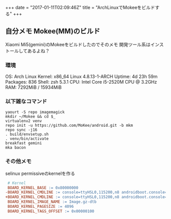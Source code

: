 +++
date = "2017-01-11T02:09:46Z"
title = "ArchLinuxでMokeeをビルドする"
+++

## 自分メモ Mokee(MM)のビルド
Xiaomi Mi5(gemini)のMokeeをビルドしたのでそのメモ
開発ツール系はインストールしてあるよね？

### 環境
OS: Arch Linux
Kernel: x86_64 Linux 4.8.13-1-ARCH
Uptime: 4d 23h 59m
Packages: 836
Shell: zsh 5.3.1
CPU: Intel Core i5-2520M CPU @ 3.2GHz
RAM: 7292MiB / 15934MiB

### 以下雑なコマンド

```
yaourt -S repo imagemagick
mkdir ~/Mokee && cd $_
virtualenv2 venv
repo init -u https://github.com/MoKee/android.git -b mkm
repo sync -j16
. build/envsetup.sh
. venv/bin/activate
breakfast gemini
mka bacon
```


### その他メモ
selinux permissiveのkernelを作る

``` device/xiaomi/gemini/BoardConfig.mk
 # Kernel
 BOARD_KERNEL_BASE := 0x80000000
-BOARD_KERNEL_CMDLINE := console=ttyHSL0,115200,n8 androidboot.console=ttyHSL0 androidboot.hardware=qcom user_debug=31 msm_rtb.filter=0x237 ehci-hcd.park=3 lpm_levels.sleep_disabled=1 cma=32M@0-0xffffffff
+BOARD_KERNEL_CMDLINE := console=ttyHSL0,115200,n8 androidboot.console=ttyHSL0 androidboot.hardware=qcom user_debug=31 msm_rtb.filter=0x237 ehci-hcd.park=3 lpm_levels.sleep_disabled=1 cma=32M@0-0xffffffff androidboot.selinux=permissive
 BOARD_KERNEL_IMAGE_NAME := Image.gz-dtb
 BOARD_KERNEL_PAGESIZE := 4096
 BOARD_KERNEL_TAGS_OFFSET := 0x00000100
```
